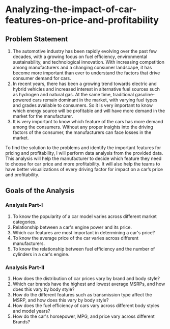 # Analyzing-the-impact-of-car-features-on-price-and-profitability

## Problem Statement

1. The automotive industry has been rapidly evolving over the past few decades, with a growing focus on fuel efficiency, environmental sustainability, and technological innovation. With increasing competition among manufacturers and a changing consumer landscape, it has become more important than ever to understand the factors that drive consumer demand for cars. 
2. In recent years, there has been a growing trend towards electric and hybrid vehicles and increased interest in alternative fuel sources such as hydrogen and natural gas. At the same time, traditional gasoline-powered cars remain dominant in the market, with varying fuel types and grades available to consumers. So it is very important to know which energy source will be profitable and will have more demand in the market for the manufacturer. 
3. It is very important to know which feature of the cars has more demand among the consumers. Without any proper insights into the driving factors of the consumer, the manufacturers can face losses in the market. 

To find the solution to the problems and identify the important features for pricing and profitability, I will perform data analysis from the provided data. This analysis will help the manufacturer to decide which feature they need to choose for car price and more profitability. It will also help the teams to have better visualizations of every driving factor for impact on a car’s price and profitability.

## Goals of the Analysis

### Analysis Part-I

1. To know the popularity of a car model varies across different market categories.
2. Relationship between a car's engine power and its price.
3. Which car features are most important in determining a car's price?
4. To know the average price of the car varies across different manufacturers.
5. To know the relationship between fuel efficiency and the number of cylinders in a car's engine.

### Analysis Part-II

1. How does the distribution of car prices vary by brand and body style?
2. Which car brands have the highest and lowest average MSRPs, and how does this vary by body style?
3. How do the different features such as transmission type affect the MSRP, and how does this vary by body style?
4. How does the fuel efficiency of cars vary across different body styles and model years?
5. How do the car's horsepower, MPG, and price vary across different Brands?
